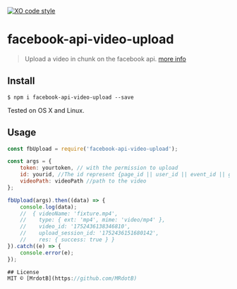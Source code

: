 [![XO code style](https://img.shields.io/badge/code_style-XO-5ed9c7.svg)](https://github.com/sindresorhus/xo)

# facebook-api-video-upload
> Upload a video in chunk on the facebook api. [more info](https://developers.facebook.com/docs/graph-api/video-uploads)

## Install
```
$ npm i facebook-api-video-upload --save
```
Tested on OS X and Linux.

## Usage
```javascript
const fbUpload = require('facebook-api-video-upload');

const args = {
	token: yourtoken, // with the permission to upload
	id: yourid, //The id represent {page_id || user_id || event_id || group_id}
	videoPath: videoPath //path to the video
};

fbUpload(args).then((data) => {
	console.log(data);
	//	{ videoName: 'fixture.mp4',
	//	  type: { ext: 'mp4', mime: 'video/mp4' },
	//	  video_id: '1752436138346810',
	//	  upload_session_id: '1752436151680142',
	//	  res: { success: true } }
}).catch((e) => {
	console.error(e);
});

## License
MIT © [MrdotB](https://github.com/MRdotB)
